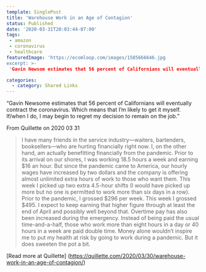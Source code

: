 ```yaml
---
template: SinglePost
title: 'Warehouse Work in an Age of Contagion'
status: Published
date: '2020-03-31T20:03:44-07:00'
tags:
 - amazon
 - coronavirus
 - healthcare
featuredImage: 'https://ecomloop.com/images/1585666646.jpg
excerpt: >-
 'Gavin Newsom estimates that 56 percent of Californians will eventually contract the coronavirus. Which means that I’m likely to get it myself. If/when I do, I may begin to regret my decision to remain on the job."

categories:
  - category: Shared Links
---
```

“Gavin Newsome estimates that 56 percent of Californians will eventually contract the coronavirus. Which means that I’m likely to get it myself. If/when I do, I may begin to regret my decision to remain on the job.”

From Quillette on 2020 03 31
> I have many friends in the service industry—waiters, bartenders, booksellers—who are hurting financially right now. I, on the other hand, am actually benefitting financially from the pandemic. Prior to its arrival on our shores, I was working 18.5 hours a week and earning $16 an hour. But since the pandemic came to America, our hourly wages have increased by two dollars and the company is offering almost unlimited extra hours of work to those who want them. This week I picked up two extra 4.5-hour shifts (I would have picked up more but no one is permitted to work more than six days in a row). Prior to the pandemic, I grossed $296 per week. This week I grossed $495. I expect to keep earning that higher figure through at least the end of April and possibly well beyond that. Overtime pay has also been increased during the emergency. Instead of being paid the usual time-and-a-half, those who work more than eight hours in a day or 40 hours in a week are paid double time. Money alone wouldn’t inspire me to put my health at risk by going to work during a pandemic. But it does sweeten the pot a bit.


[Read more at Quillette] (https://quillette.com/2020/03/30/warehouse-work-in-an-age-of-contagion/)
